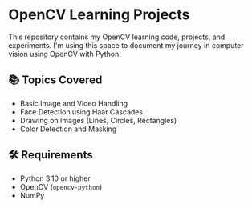 # OpenCV Learning Projects

This repository contains my OpenCV learning code, projects, and experiments. I'm using this space to document my journey in computer vision using OpenCV with Python.

## 📚 Topics Covered

- Basic Image and Video Handling
- Face Detection using Haar Cascades
- Drawing on Images (Lines, Circles, Rectangles)
- Color Detection and Masking
  
## 🛠 Requirements

- Python 3.10 or higher
- OpenCV (`opencv-python`)
- NumPy


